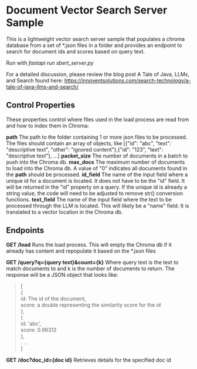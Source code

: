 # Document Vector Search Server Sample

This is a lightweight vector search server sample that populates a chroma database from a set of \*.json files in a folder and provides an endpoint to search for document ids and scores based on query text.

Run with *fastapi run sbert_server.py*

For a detailed discussion, please review the blog post A Tale of Java, LLMs, and Search found here: https://innoventsolutions.com/search-technology/a-tale-of-java-llms-and-search/

## Control Properties

These properties control where files used in the load process are read from and how to index them in Chroma:

**path** The path to the folder containing 1 or more json files to be processed. The files should contain an array of objects, like [{"id": "abc", "text": "descriptive text", "other": "ignored content"},{"id": "123", "text": "descriptive text"}, ...]
**packet_size** The number of documents in a batch to push into the Chroma db.
**max_docs** The maximum number of documents to load into the Chroma db. A value of "0" indicates all documents found in the **path** should be processed.
**id_field** The name of the input field where a unique id for a document is located. It does not have to be the "id" field. It will be returned in the "id" property on a query. If the unique id is already a string value, the code will need to be adjusted to remove str() conversion functions.
**text_field** The name of the input field where the text to be processed through the LLM is located. This will likely be a "name" field. It is translated to a vector location in the Chroma db.

## Endpoints

**GET /load** Runs the load process. This will empty the Chroma db if it already has content and repopulate it based on the \*.json files

**GET /query?q={query text}&count={k}** Where query text is the text to match documents to and k is the number of documents to return. The response will be a JSON object that looks like:
> [<br>
> {<br>
> 	id: The id of the document,<br>
>   score: a double representing the similarity score for the id<br>
> },<br>
> {<br>
> 	id: 'abc',<br>
>   score: 0.96312<br>
> },<br>
> . . .<br>
> ]

**GET /doc?doc_id={doc id}** Retrieves details for the specified doc id

